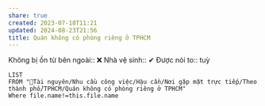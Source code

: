 ```yaml
---
share: true
created: 2023-07-18T11:21
updated: 2024-08-23T21:56
title: Quán không có phòng riêng ở TPHCM
---
```

Không bị ồn từ bên ngoài:: ❌
Nhà vệ sinh:: ✔
Được nói to:: tuỳ

```dataview
LIST
FROM "📜Tài nguyên/Nhu cầu công việc/Hậu cần/Nơi gặp mặt trực tiếp/Theo thành phố/TPHCM/Quán không có phòng riêng ở TPHCM"
Where file.name!=this.file.name
```
